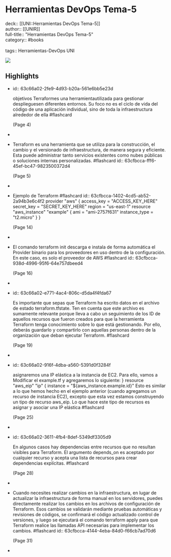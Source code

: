 # Herramientas DevOps Tema-5

deck:: [[UNI::Herramientas DevOps Tema-5]]\
author:: [[UNIR]]\
full-title:: "Herramientas DevOps Tema-5"\
category:: #books\
\
tags:: Herramientas-DevOps UNI  

![](https://readwise-assets.s3.amazonaws.com/media/uploaded_book_covers/profile_22942/936d2bf0-976b-448c-89a2-1b0daff285b9.jpg)
## Highlights
- id:: 63c66a02-2fe9-4d93-b20a-561e6bb5e23d
  
  objetivos Terraformes una herramientautilizada para gestionar desplieguesen diferentes entornos. Su foco no es el ciclo de vida del código de una aplicación individual, sino de toda la infraestructura alrededor de ella #flashcard 
  
  
     (Page 4)
-
- Terraform es una herramienta que se utiliza para la construcción, el cambio y el versionado de infraestructura, de manera segura y eficiente. Esta puede administrar tanto servicios existentes como nubes públicas o soluciones internas personalizadas. #flashcard 
  id:: 63cfbcca-fff6-45ef-bc47-9823500372d4
  
  
     (Page 5)
-
- Ejemplo de Terraform #flashcard 
  id:: 63cfbcca-1402-4cd5-ab52-2a94b3e6c4f2
    provider "aws" { access_key = "ACCESS_KEY_HERE" secret_key = "SECRET_KEY_HERE" region = "us-east-1" resource "aws_instance" "example" { ami = "ami-2757f631" instance_type = "t2.micro" } }
  
     (Page 14)
-
- El comando terraform init descarga e instala de forma automática el Provider binario para los proveedores en uso dentro de la configuración. En este caso, es solo el proveedor de AWS #flashcard 
  id:: 63cfbcca-938d-4996-95f6-64e757dbeed4
  
  
     (Page 16)
-
- id:: 63c66a02-e771-4ac4-806c-d5da4f4fda67
  
  Es importante que sepas que Terraform ha escrito datos en el archivo de estado terraform.tfstate. Ten en cuenta que este archivo es sumamente relevante porque lleva a cabo un seguimiento de los ID de aquellos recursos que fueron creados para que la herramienta Terraform tenga conocimiento sobre lo que está gestionando. Por ello, deberás guardarlo y compartirlo con aquellas personas dentro de la organización que deban ejecutar Terraform. #flashcard 
  
  
     (Page 19)
-
- id:: 63c66a02-916f-4dba-a560-5391d0f3284f
  
  asignaremos una IP elástica a la instancia de EC2. Para ello, vamos a Modificar el example.tf y agregaremos lo siguiente: } resource "aws_eip" "ip" { instance = "${aws_instance.example.id}" Esto es similar a lo que hemos hecho en el ejemplo anterior (cuando agregamos un recurso de instancia EC2), excepto que esta vez estamos construyendo un tipo de recurso aws_eip. Lo que hace este tipo de recursos es asignar y asociar una IP elástica #flashcard 
  
  
     (Page 25)
-
- id:: 63c66a02-3611-4fb4-8def-5349df3305d9
  
  En algunos casos hay dependencias entre recursos que no resultan visibles para Terraform. El argumento depends_on es aceptado por cualquier recurso y acepta una lista de recursos para crear dependencias explícitas. #flashcard 
  
  
     (Page 28)
-
- Cuando necesites realizar cambios en la infraestructura, en lugar de actualizar la infraestructura de forma manual en los servidores, puedes directamente realizar los cambios en los archivos de configuración de Terraform. Esos cambios se validarán mediante pruebas automáticas y revisiones de códigos, se confirmará el código actualizado control de versiones, y luego se ejecutará el comando terraform apply para que Terraform realice las llamadas API necesarias para implementar los cambios. #flashcard 
  id:: 63cfbcca-4144-4eba-84d0-f66cb7ad70d6
  
  
     (Page 31)
-